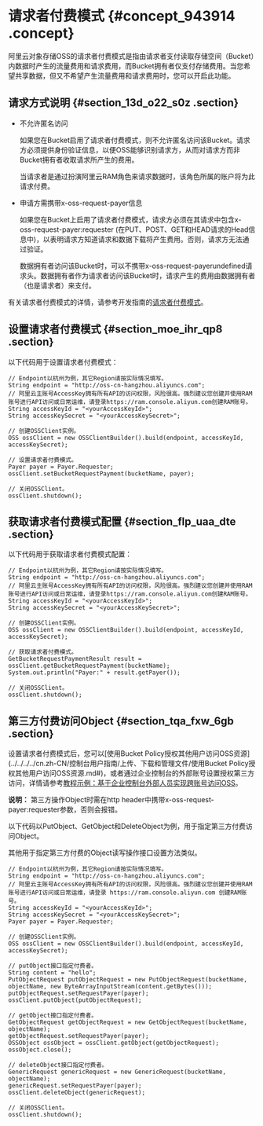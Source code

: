 # 请求者付费模式 {#concept_943914 .concept}

阿里云对象存储OSS的请求者付费模式是指由请求者支付读取存储空间（Bucket）内数据时产生的流量费用和请求费用，而Bucket拥有者仅支付存储费用。当您希望共享数据，但又不希望产生流量费用和请求费用时，您可以开启此功能。

## 请求方式说明 {#section_13d_o22_s0z .section}

-   不允许匿名访问

    如果您在Bucket启用了请求者付费模式，则不允许匿名访问该Bucket。请求方必须提供身份验证信息，以便OSS能够识别请求方，从而对请求方而非Bucket拥有者收取请求所产生的费用。

    当请求者是通过扮演阿里云RAM角色来请求数据时，该角色所属的账户将为此请求付费。

-   申请方需携带x-oss-request-payer信息

    如果您在Bucket上启用了请求者付费模式，请求方必须在其请求中包含x-oss-request-payer:requester \(在PUT、POST、GET和HEAD请求的Head信息中\)，以表明请求方知道请求和数据下载将产生费用。否则，请求方无法通过验证。

    数据拥有者访问该Bucket时，可以不携带x-oss-request-payerundefined请求头。数据拥有者作为请求者访问该Bucket时，请求产生的费用由数据拥有者（也是请求者）来支付。


有关请求者付费模式的详情，请参考开发指南的[请求者付费模式](../../../../cn.zh-CN/开发指南/存储空间（Bucket）/请求者付费模式.md#)。

## 设置请求者付费模式 {#section_moe_ihr_qp8 .section}

以下代码用于设置请求者付费模式：

``` {#codeblock_2tm_1v2_dc0 .language-java}
// Endpoint以杭州为例，其它Region请按实际情况填写。
String endpoint = "http://oss-cn-hangzhou.aliyuncs.com";
// 阿里云主账号AccessKey拥有所有API的访问权限，风险很高。强烈建议您创建并使用RAM账号进行API访问或日常运维，请登录https://ram.console.aliyun.com创建RAM账号。
String accessKeyId = "<yourAccessKeyId>";
String accessKeySecret = "<yourAccessKeySecret>";

// 创建OSSClient实例。
OSS ossClient = new OSSClientBuilder().build(endpoint, accessKeyId, accessKeySecret);

// 设置请求者付费模式。
Payer payer = Payer.Requester;
ossClient.setBucketRequestPayment(bucketName, payer);

// 关闭OSSClient。
ossClient.shutdown();
```

## 获取请求者付费模式配置 {#section_flp_uaa_dte .section}

以下代码用于获取请求者付费模式配置：

``` {#codeblock_4q2_w9e_exw .language-java}
// Endpoint以杭州为例，其它Region请按实际情况填写。
String endpoint = "http://oss-cn-hangzhou.aliyuncs.com";
// 阿里云主账号AccessKey拥有所有API的访问权限，风险很高。强烈建议您创建并使用RAM账号进行API访问或日常运维，请登录https://ram.console.aliyun.com创建RAM账号。
String accessKeyId = "<yourAccessKeyId>";
String accessKeySecret = "<yourAccessKeySecret>";

// 创建OSSClient实例。
OSS ossClient = new OSSClientBuilder().build(endpoint, accessKeyId, accessKeySecret);

// 获取请求者付费模式。
GetBucketRequestPaymentResult result = ossClient.getBucketRequestPayment(bucketName);
System.out.println("Payer:" + result.getPayer());

// 关闭OSSClient。
ossClient.shutdown();
```

## 第三方付费访问Object {#section_tqa_fxw_6gb .section}

设置请求者付费模式后，您可以[使用Bucket Policy授权其他用户访问OSS资源](../../../../cn.zh-CN/控制台用户指南/上传、下载和管理文件/使用Bucket Policy授权其他用户访问OSS资源.md#)，或者通过企业控制台的外部账号设置授权第三方访问，详情请参考[教程示例：基于企业控制台外部人员实现跨账号访问OSS](../../../../cn.zh-CN/开发指南/权限控制/跨账号授权/教程示例：基于企业控制台外部人员实现跨账号访问OSS.md#)。

**说明：** 第三方操作Object时需在http header中携带x-oss-request-payer:requester参数，否则会报错。

以下代码以PutObject、GetObject和DeleteObject为例，用于指定第三方付费访问Object。

其他用于指定第三方付费的Object读写操作接口设置方法类似。

``` {#codeblock_9ev_lm8_pr5 .language-java}
// Endpoint以杭州为例，其它Region请按实际情况填写。
String endpoint = "http://oss-cn-hangzhou.aliyuncs.com";
// 阿里云主账号AccessKey拥有所有API的访问权限，风险很高。强烈建议您创建并使用RAM账号进行API访问或日常运维，请登录 https://ram.console.aliyun.com 创建RAM账号。
String accessKeyId = "<yourAccessKeyId>";
String accessKeySecret = "<yourAccessKeySecret>";
Payer payer = Payer.Requester;

// 创建OSSClient实例。
OSS ossClient = new OSSClientBuilder().build(endpoint, accessKeyId, accessKeySecret);

// putObject接口指定付费者。
String content = "hello";
PutObjectRequest putObjectRequest = new PutObjectRequest(bucketName, objectName, new ByteArrayInputStream(content.getBytes()));
putObjectRequest.setRequestPayer(payer);
ossClient.putObject(putObjectRequest);

// getObject接口指定付费者。
GetObjectRequest getObjectRequest = new GetObjectRequest(bucketName, objectName);
getObjectRequest.setRequestPayer(payer);
OSSObject ossObject = ossClient.getObject(getObjectRequest);
ossObject.close();

// deleteObject接口指定付费者。
GenericRequest genericRequest = new GenericRequest(bucketName, objectName);
genericRequest.setRequestPayer(payer);
ossClient.deleteObject(genericRequest);

// 关闭OSSClient。
ossClient.shutdown();
```

